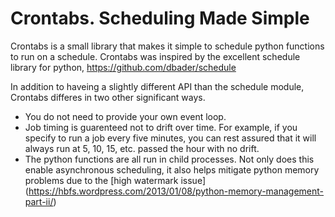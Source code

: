# Crontabs.  Scheduling Made Simple
Crontabs is a small library that makes it simple to schedule python functions to run on a schedule.
Crontabs was inspired by the excellent schedule library for python, https://github.com/dbader/schedule

In addition to haveing a slightly different API than the schedule module, Crontabs differes in two other
significant ways.

  * You do not need to provide your own event loop.
  * Job timing is guarenteed not to drift over time.  For example, if you specify to run a job every five minutes,
    you can rest assured that it will always run at 5, 10, 15, etc. passed the hour with no drift.
  * The python functions are all run in child processes.  Not only does this enable asynchronous scheduling,
    it also helps mitigate python memory problems due to the
    [high watermark issue] (https://hbfs.wordpress.com/2013/01/08/python-memory-management-part-ii/)
    
